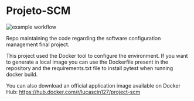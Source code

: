 # Projeto-SCM

![example workflow](https://github.com/kmdamasceno/Projeto-SCM/actions/workflows/python-app.yml/badge.svg)

Repo maintaining the code regarding the software configuration management final project.

This project used the Docker tool to configure the environment. If you want to generate a local image you can use the Dockerfile present in the repository and the requirements.txt file to install pytest when running docker build.

You can also download an official application image available on Docker Hub:
https://hub.docker.com/r/lucascin127/project-scm
